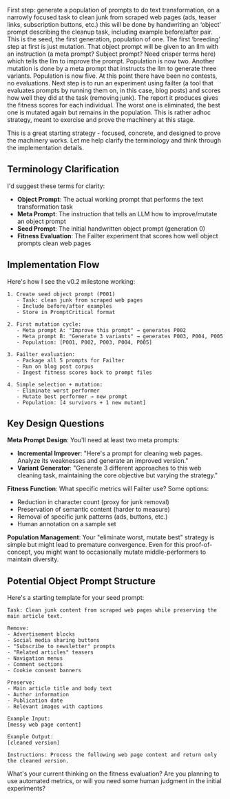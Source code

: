 First step: generate a population of prompts to do text transformation, on a narrowly focused task to clean junk from scraped web pages (ads, teaser links, subscription buttons, etc.) this will be done by handwriting an ‘object’ prompt describing the cleanup task, including example before/after pair. This is the seed, the first generation, population of one. The first ‘breeding’ step at first is just mutation. That object prompt will be given to an llm with an instruction (a meta prompt? Subject prompt? Need crisper terms here) which tells the llm to improve the prompt. Population is now two. Another mutation is done by a meta prompt that instructs the llm to generate three variants.  Population is now five. At this point there have been no contests, no evaluations.  Next step is to run an experiment using failter (a tool that evaluates prompts by running them on, in this case, blog posts) and scores how well they did at the task (removing junk). The report it produces gives the fitness scores for each individual.  The worst one is eliminated, the best one is mutated again but remains in the population.  This is rather adhoc strategy, meant to exercise and prove the machinery at this stage.

This is a great starting strategy - focused, concrete, and designed to prove the machinery works. Let me help clarify the terminology and think through the implementation details.

## Terminology Clarification

I'd suggest these terms for clarity:

- **Object Prompt**: The actual working prompt that performs the text transformation task
- **Meta Prompt**: The instruction that tells an LLM how to improve/mutate an object prompt
- **Seed Prompt**: The initial handwritten object prompt (generation 0)
- **Fitness Evaluation**: The Failter experiment that scores how well object prompts clean web pages

## Implementation Flow

Here's how I see the v0.2 milestone working:

```
1. Create seed object prompt (P001)
   - Task: clean junk from scraped web pages
   - Include before/after examples
   - Store in PromptCritical format

2. First mutation cycle:
   - Meta prompt A: "Improve this prompt" → generates P002
   - Meta prompt B: "Generate 3 variants" → generates P003, P004, P005
   - Population: [P001, P002, P003, P004, P005]

3. Failter evaluation:
   - Package all 5 prompts for Failter
   - Run on blog post corpus
   - Ingest fitness scores back to prompt files

4. Simple selection + mutation:
   - Eliminate worst performer
   - Mutate best performer → new prompt
   - Population: [4 survivors + 1 new mutant]
```

## Key Design Questions

**Meta Prompt Design**: You'll need at least two meta prompts:
- **Incremental Improver**: "Here's a prompt for cleaning web pages. Analyze its weaknesses and generate an improved version."
- **Variant Generator**: "Generate 3 different approaches to this web cleaning task, maintaining the core objective but varying the strategy."

**Fitness Function**: What specific metrics will Failter use? Some options:
- Reduction in character count (proxy for junk removal)
- Preservation of semantic content (harder to measure)
- Removal of specific junk patterns (ads, buttons, etc.)
- Human annotation on a sample set

**Population Management**: Your "eliminate worst, mutate best" strategy is simple but might lead to premature convergence. Even for this proof-of-concept, you might want to occasionally mutate middle-performers to maintain diversity.

## Potential Object Prompt Structure

Here's a starting template for your seed prompt:

```
Task: Clean junk content from scraped web pages while preserving the main article text.

Remove:
- Advertisement blocks
- Social media sharing buttons  
- "Subscribe to newsletter" prompts
- "Related articles" teasers
- Navigation menus
- Comment sections
- Cookie consent banners

Preserve:
- Main article title and body text
- Author information
- Publication date
- Relevant images with captions

Example Input:
[messy web page content]

Example Output:
[cleaned version]

Instructions: Process the following web page content and return only the cleaned version.
```

What's your current thinking on the fitness evaluation? Are you planning to use automated metrics, or will you need some human judgment in the initial experiments?
